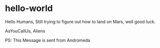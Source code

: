 # hello-world

Hello Humans,
Still trying to figure out how to land on Mars, well good luck.

AsYouCallUs,
Aliens

PS: This Message is sent from Andromeda
